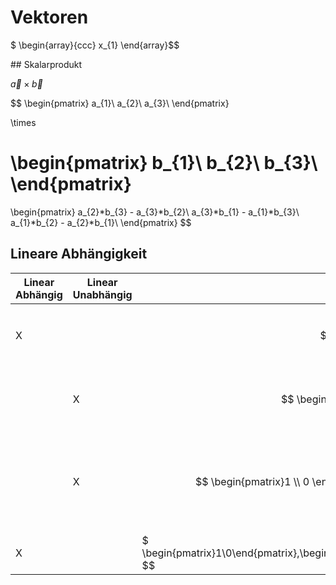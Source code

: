 # Vektoren

$ \begin{array}{ccc}
x_{1}
\end{array}$$

## Skalarprodukt

$\overrightarrow{a} \times \overrightarrow{b}$


$$
\begin{pmatrix}
a_{1}\\
a_{2}\\
a_{3}\\
\end{pmatrix}

\times

\begin{pmatrix}
b_{1}\\
b_{2}\\
b_{3}\\
\end{pmatrix}
=
\begin{pmatrix}
a_{2}*b_{3} - a_{3}*b_{2}\\
a_{3}*b_{1} - a_{1}*b_{3}\\
a_{1}*b_{2} - a_{2}*b_{1}\\
\end{pmatrix}
$$

## Lineare Abhängigkeit

| Linear Abhängig | Linear Unabhängig | Vektor | Begründung |
|-----|-------|------|---|
|X||$$\overrightarrow{0}$$|$$\overrightarrow{0} = 7 \cdot \overrightarrow{0} $$|
| | X | $$ \begin{pmatrix}1 \\0 \end{pmatrix}$$| $$0 \cdot \begin{pmatrix}1 \\ 0 \end{pmatrix} = \overrightarrow{0}$$|
| | X | $$ \begin{pmatrix}1 \\ 0 \end{pmatrix},\begin{pmatrix}0 \\ 1 \end{pmatrix}$$| $$0 \cdot \begin{pmatrix}1 \\ 0 \end{pmatrix} +  0 \cdot \begin{pmatrix}0 \\ 1 \end{pmatrix} = \overrightarrow{0}$$|
|X||$ \begin{pmatrix}1\\0\end{pmatrix},\begin{pmatrix}0\\1\end{pmatrix},\begin{pmatrix}1\\1\end{pmatrix} $$|
